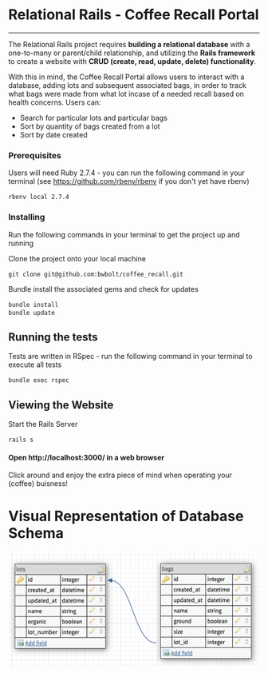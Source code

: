 # Relational Rails - Coffee Recall Portal

---
The Relational Rails project requires **building a relational database** with a one-to-many or parent/child relationship, and utilizing the **Rails framework** to create a website with **CRUD (create, read, update, delete) functionality**.

With this in mind, the Coffee Recall Portal allows users to interact with a database, adding lots and subsequent associated bags, in order to track what bags were made from what lot incase of a needed recall based on health concerns.
Users can:
  - Search for particular lots and particular bags
  - Sort by quantity of bags created from a lot
  - Sort by date created

### Prerequisites

Users will need Ruby 2.7.4 - you can run the following command in your terminal (see https://github.com/rbenv/rbenv if you don't yet have rbenv)

```
rbenv local 2.7.4
```


### Installing

Run the following commands in your terminal to get the project up and running

Clone the project onto your local machine

```
git clone git@github.com:bwbolt/coffee_recall.git
```


Bundle install the associated gems and check for updates

```
bundle install
bundle update
```

## Running the tests

Tests are written in RSpec - run the following command in your terminal to execute all tests

```
bundle exec rspec
```

## Viewing the Website

Start the Rails Server

```
rails s
```

#### Open http://localhost:3000/ in a web browser

Click around and enjoy the extra piece of mind when operating your (coffee) buisness!

# Visual Representation of Database Schema
![image](/lib/assets/images/schema.png)
